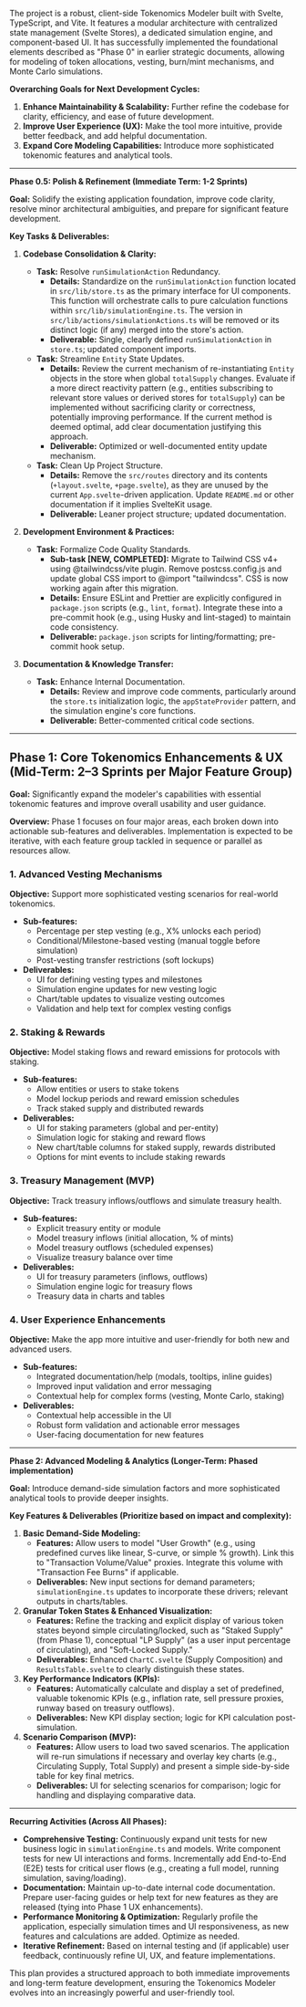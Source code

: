 The project is a robust, client-side Tokenomics Modeler built with Svelte, TypeScript, and Vite. It features a modular architecture with centralized state management (Svelte Stores), a dedicated simulation engine, and component-based UI. It has successfully implemented the foundational elements described as "Phase 0" in earlier strategic documents, allowing for modeling of token allocations, vesting, burn/mint mechanisms, and Monte Carlo simulations.

**Overarching Goals for Next Development Cycles:**

1. **Enhance Maintainability & Scalability:** Further refine the codebase for clarity, efficiency, and ease of future development.  
2. **Improve User Experience (UX):** Make the tool more intuitive, provide better feedback, and add helpful documentation.  
3. **Expand Core Modeling Capabilities:** Introduce more sophisticated tokenomic features and analytical tools.

---

**Phase 0.5: Polish & Refinement (Immediate Term: 1-2 Sprints)**

**Goal:** Solidify the existing application foundation, improve code clarity, resolve minor architectural ambiguities, and prepare for significant feature development.

**Key Tasks & Deliverables:**

1. **Codebase Consolidation & Clarity:**

   * **Task:** Resolve `runSimulationAction` Redundancy.  
     * **Details:** Standardize on the `runSimulationAction` function located in `src/lib/store.ts` as the primary interface for UI components. This function will orchestrate calls to pure calculation functions within `src/lib/simulationEngine.ts`. The version in `src/lib/actions/simulationActions.ts` will be removed or its distinct logic (if any) merged into the store's action.  
     * **Deliverable:** Single, clearly defined `runSimulationAction` in `store.ts`; updated component imports.  
   * **Task:** Streamline `Entity` State Updates.  
     * **Details:** Review the current mechanism of re-instantiating `Entity` objects in the store when global `totalSupply` changes. Evaluate if a more direct reactivity pattern (e.g., entities subscribing to relevant store values or derived stores for `totalSupply`) can be implemented without sacrificing clarity or correctness, potentially improving performance. If the current method is deemed optimal, add clear documentation justifying this approach.  
     * **Deliverable:** Optimized or well-documented entity update mechanism.  
   * **Task:** Clean Up Project Structure.  
     * **Details:** Remove the `src/routes` directory and its contents (`+layout.svelte`, `+page.svelte`), as they are unused by the current `App.svelte`\-driven application. Update `README.md` or other documentation if it implies SvelteKit usage.  
     * **Deliverable:** Leaner project structure; updated documentation.  
2. **Development Environment & Practices:**

   * **Task:** Formalize Code Quality Standards.  
     * **Sub-task [NEW, COMPLETED]:** Migrate to Tailwind CSS v4+ using @tailwindcss/vite plugin. Remove postcss.config.js and update global CSS import to @import "tailwindcss". CSS is now working again after this migration.
     * **Details:** Ensure ESLint and Prettier are explicitly configured in `package.json` scripts (e.g., `lint`, `format`). Integrate these into a pre-commit hook (e.g., using Husky and lint-staged) to maintain code consistency.  
     * **Deliverable:** `package.json` scripts for linting/formatting; pre-commit hook setup.  
3. **Documentation & Knowledge Transfer:**

   * **Task:** Enhance Internal Documentation.  
     * **Details:** Review and improve code comments, particularly around the `store.ts` initialization logic, the `appStateProvider` pattern, and the simulation engine's core functions.  
     * **Deliverable:** Better-commented critical code sections.

---

## Phase 1: Core Tokenomics Enhancements & UX (Mid-Term: 2–3 Sprints per Major Feature Group)

**Goal:**
Significantly expand the modeler's capabilities with essential tokenomic features and improve overall usability and user guidance.

**Overview:**
Phase 1 focuses on four major areas, each broken down into actionable sub-features and deliverables. Implementation is expected to be iterative, with each feature group tackled in sequence or parallel as resources allow.

### 1. Advanced Vesting Mechanisms
**Objective:** Support more sophisticated vesting scenarios for real-world tokenomics.
- **Sub-features:**
  - Percentage per step vesting (e.g., X% unlocks each period)
  - Conditional/Milestone-based vesting (manual toggle before simulation)
  - Post-vesting transfer restrictions (soft lockups)
- **Deliverables:**
  - UI for defining vesting types and milestones
  - Simulation engine updates for new vesting logic
  - Chart/table updates to visualize vesting outcomes
  - Validation and help text for complex vesting configs

### 2. Staking & Rewards
**Objective:** Model staking flows and reward emissions for protocols with staking.
- **Sub-features:**
  - Allow entities or users to stake tokens
  - Model lockup periods and reward emission schedules
  - Track staked supply and distributed rewards
- **Deliverables:**
  - UI for staking parameters (global and per-entity)
  - Simulation logic for staking and reward flows
  - New chart/table columns for staked supply, rewards distributed
  - Options for mint events to include staking rewards

### 3. Treasury Management (MVP)
**Objective:** Track treasury inflows/outflows and simulate treasury health.
- **Sub-features:**
  - Explicit treasury entity or module
  - Model treasury inflows (initial allocation, % of mints)
  - Model treasury outflows (scheduled expenses)
  - Visualize treasury balance over time
- **Deliverables:**
  - UI for treasury parameters (inflows, outflows)
  - Simulation engine logic for treasury flows
  - Treasury data in charts and tables

### 4. User Experience Enhancements
**Objective:** Make the app more intuitive and user-friendly for both new and advanced users.
- **Sub-features:**
  - Integrated documentation/help (modals, tooltips, inline guides)
  - Improved input validation and error messaging
  - Contextual help for complex forms (vesting, Monte Carlo, staking)
- **Deliverables:**
  - Contextual help accessible in the UI
  - Robust form validation and actionable error messages
  - User-facing documentation for new features

---

**Phase 2: Advanced Modeling & Analytics (Longer-Term: Phased implementation)**

**Goal:** Introduce demand-side simulation factors and more sophisticated analytical tools to provide deeper insights.

**Key Features & Deliverables (Prioritize based on impact and complexity):**

1. **Basic Demand-Side Modeling:**  
   * **Features:** Allow users to model "User Growth" (e.g., using predefined curves like linear, S-curve, or simple % growth). Link this to "Transaction Volume/Value" proxies. Integrate this volume with "Transaction Fee Burns" if applicable.  
   * **Deliverables:** New input sections for demand parameters; `simulationEngine.ts` updates to incorporate these drivers; relevant outputs in charts/tables.  
2. **Granular Token States & Enhanced Visualization:**  
   * **Features:** Refine the tracking and explicit display of various token states beyond simple circulating/locked, such as "Staked Supply" (from Phase 1), conceptual "LP Supply" (as a user input percentage of circulating), and "Soft-Locked Supply."  
   * **Deliverables:** Enhanced `ChartC.svelte` (Supply Composition) and `ResultsTable.svelte` to clearly distinguish these states.  
3. **Key Performance Indicators (KPIs):**  
   * **Features:** Automatically calculate and display a set of predefined, valuable tokenomic KPIs (e.g., inflation rate, sell pressure proxies, runway based on treasury outflows).  
   * **Deliverables:** New KPI display section; logic for KPI calculation post-simulation.  
4. **Scenario Comparison (MVP):**  
   * **Features:** Allow users to load two saved scenarios. The application will re-run simulations if necessary and overlay key charts (e.g., Circulating Supply, Total Supply) and present a simple side-by-side table for key final metrics.  
   * **Deliverables:** UI for selecting scenarios for comparison; logic for handling and displaying comparative data.

---

**Recurring Activities (Across All Phases):**

* **Comprehensive Testing:** Continuously expand unit tests for new business logic in `simulationEngine.ts` and models. Write component tests for new UI interactions and forms. Incrementally add End-to-End (E2E) tests for critical user flows (e.g., creating a full model, running simulation, saving/loading).  
* **Documentation:** Maintain up-to-date internal code documentation. Prepare user-facing guides or help text for new features as they are released (tying into Phase 1 UX enhancements).  
* **Performance Monitoring & Optimization:** Regularly profile the application, especially simulation times and UI responsiveness, as new features and calculations are added. Optimize as needed.  
* **Iterative Refinement:** Based on internal testing and (if applicable) user feedback, continuously refine UI, UX, and feature implementations.

This plan provides a structured approach to both immediate improvements and long-term feature development, ensuring the Tokenomics Modeler evolves into an increasingly powerful and user-friendly tool.
